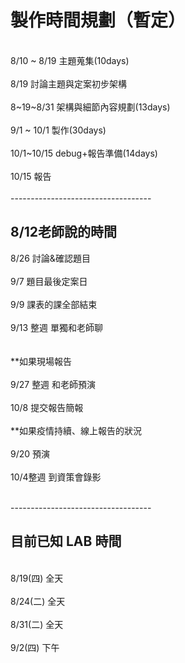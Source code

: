 # 製作時間規劃（暫定）
<br/>
8/10 ~ 8/19 主題蒐集(10days)<br/>
<br/>
8/19 討論主題與定案初步架構<br/>
<br/>
8~19~8/31 架構與細節內容規劃(13days)<br/>
<br/>
9/1 ~ 10/1 製作(30days)<br/>
<br/>
10/1~10/15 debug+報告準備(14days)<br/>
<br/>
10/15 報告<br/>
<br/>
-----------------------------------<br/>
<h2>8/12老師說的時間</h2>
8/26 討論&確認題目<br/>
<br/>
9/7 題目最後定案日<br/>
<br/>
9/9 課表的課全部結束<br/>
<br/>
9/13 整週 單獨和老師聊<br/>
<br/>
<br/>
**如果現場報告<br/>
<br/>
9/27 整週 和老師預演<br/>
<br/>
10/8 提交報告簡報<br/>
<br/>
**如果疫情持續、線上報告的狀況<br/>
<br/>
9/20 預演<br/>
<br/>
10/4整週 到資策會錄影<br/>
<br/>

-----------------------------------<br/>
<h2>目前已知 LAB 時間</h2>
<br/>
8/19(四) 全天<br/>
<br/>
8/24(二) 全天<br/>
<br/>
8/31(二) 全天<br/>
<br/>
9/2(四) 下午<br/>
<br/>
